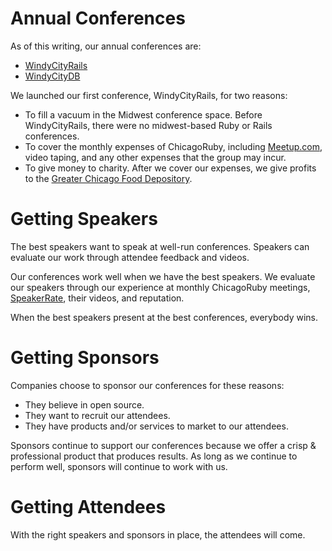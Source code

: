 Annual Conferences
==

As of this writing, our annual conferences are:

* [WindyCityRails](http://windycityrails.org)
* [WindyCityDB](http://windycitydb.org)

We launched our first conference, WindyCityRails, for two reasons:

* To fill a vacuum in the Midwest conference space. Before WindyCityRails, there were no midwest-based Ruby or Rails conferences.
* To cover the monthly expenses of ChicagoRuby, including [Meetup.com](http://meetup.com/chicagoruby), video taping, and any other expenses that the group may incur.
* To give money to charity. After we cover our expenses, we give profits to the [Greater Chicago Food Depository](http://chicagosfoodbank.org).


Getting Speakers
==
The best speakers want to speak at well-run conferences. Speakers can evaluate our work through attendee feedback and videos.

Our conferences work well when we have the best speakers. We evaluate our speakers through our experience at monthly ChicagoRuby meetings, [SpeakerRate](http://speakerrate.com/), their videos, and reputation.

When the best speakers present at the best conferences, everybody wins.

Getting Sponsors
==
Companies choose to sponsor our conferences for these reasons:
* They believe in open source.
* They want to recruit our attendees.
* They have products and/or services to market to our attendees.

Sponsors continue to support our conferences because we offer a crisp & professional product that produces results. As long as we continue to perform well, sponsors will continue to work with us.

Getting Attendees
==
With the right speakers and sponsors in place, the attendees will come.
